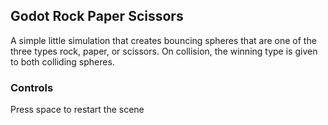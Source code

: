 ## Godot Rock Paper Scissors
A simple little simulation that creates bouncing spheres that are one of the three types rock, paper, or scissors.
On collision, the winning type is given to both colliding spheres.

### Controls
Press space to restart the scene
